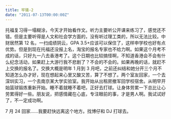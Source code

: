 ```yaml
---
title: 牢骚-2
date: "2011-07-13T00:00:00Z"
---
```


托福复习得一塌糊涂，今天才开始看作文。听力主要听公开课来练习了，感觉还不错。但是主要听得是人文和社会学方面的，没有听过理工类的，所以无法比较。中财居然第 12 名，一扫成绩阴云，GPA 3.5+应该可以保住了，这样申学校也好有点优势。但是到现在托福还没报上名，淘宝的报名专家也不给力啊。如果这个月考不成的话，只好九一八去香港考了。这个日期也比较搞怪啊，不知道香港会不会有什么纪念活动，如果赶上大游行我不悲剧了？不会的不会的。如果再晚的话，就赶不上交换的报名了。交换大概是明年 1 月到 3 月吧，之前还纠结和她分开三个月不知道怎么办才好，现在想起来心里又酸又苦，算了不想了。两个室友回家，一个去深圳实习，一个去南京某大学实验室。我开始从出租房撤军回学校宿舍。从明早开始篮球锻炼重新开始。睡不着就睡不着吧，正好去打球。让身体劳累一下总比让心劳累得好一些。朋友说，把感情藏在心底，专注眼前的事，才是男人啊。我试试好了，不一定成功啊。

7 月 24 回家……我要赶快远离这个地方。找博仔和 DJ 打球去。
